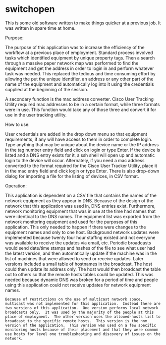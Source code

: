 switchopen
==========

This is some old software written to make things quicker at a previous job.  It was written in spare time at home.  

Purpose:  

The purpose of this application was to increase the efficiency of the workflow at a previous place of employment.  Standard process involved tasks which identified equipment by unique property tags. Then a search through a massive paper network map was performed to find the equipment and get the address in order to login in and perform whatever task was needed.  This replaced the tedious and time consuming effort by allowing the put the unique identifier, an address or any other part of the name of the equipment and automatically log into it using the credentials supplied at the beginning of the session.

A secondary function is the mac address converter.  Cisco User Tracking Utility required mac addresses to be in a certain format, while three formats were in use.  This function would take any of those three and convert it for use in the user tracking utility.

How to use:  

User credentials are added in the drop down menu so that equipment requirements, if any will have access to them in order to complete login.  Type anything that may be unique about the device name or the IP address in the tag number entry field and click on login or type Enter.  If the device is listed and a DNS entry exists for it, a ssh shell will open up and automatic login to the device will occur.  Alternately, if you need a mac address converted to the format required for the Cisco User Tracker Utility, place it in the mac entry field and click login or type Enter.  There is also drop-down dialog for importing a file for the listing of devices, in CSV format.

Operation:  

  This application is dependent on a CSV file that contains the names of the network equipment as they appear in DNS.  Because of the design of the network that this application was used in, DNS entries exist.  Furthermore, network monitoring equipment that was in use at the time had names that were identical to the DNS names.  The equipment list was exported from the network monitoring equipment and used for the purposes of this application.  This only needed to happen if there were changes to the equipment names and only to one host.  Background network updates were implemented because twenty four hour staffing existed and not everyone was available to receive the updates via email, etc.  Periodic broadcasts would send date/time stamps and hashes of the file to see what user had the latest version, and then automatically update if the machine was in the list of machines that were allowed to send or receive updates.  Later versions included a small table of hostnames in the broadcast.  The host  could then update its address only.  The host would then broadcast the table out to others so that the remote hosts tables could be updated.  This was needed because dynamic DNS was broken for a period of time and people using this application could not receive updates for network equipment names.  

	Because of restrictions on the use of multicast network space, multicast was not implemented for this application.  Instead there are two versions of this application.  One version performs local network broadcasts only.  It was used by the majority of the people at this place of employment.  The other version uses the allowed-hosts list to broadcast to the specific remote hosts.  This version is the nnm version of the application.  This version was used on a few specific monitoring hosts because of their placement and that they were common use hosts for level one troubleshooting and discovery of issues on the network.


